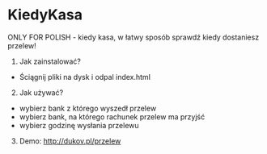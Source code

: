 # KiedyKasa
ONLY FOR POLISH - kiedy kasa, w łatwy sposób sprawdź kiedy dostaniesz przelew!

1. Jak zainstalować? 
- Ściągnij pliki na dysk i odpal index.html

2. Jak używać?
- wybierz bank z którego wyszedł przelew
- wybierz bank, na którego rachunek przelew ma przyjść
- wybierz godzinę wysłania przelewu

3. Demo:
http://dukov.pl/przelew
